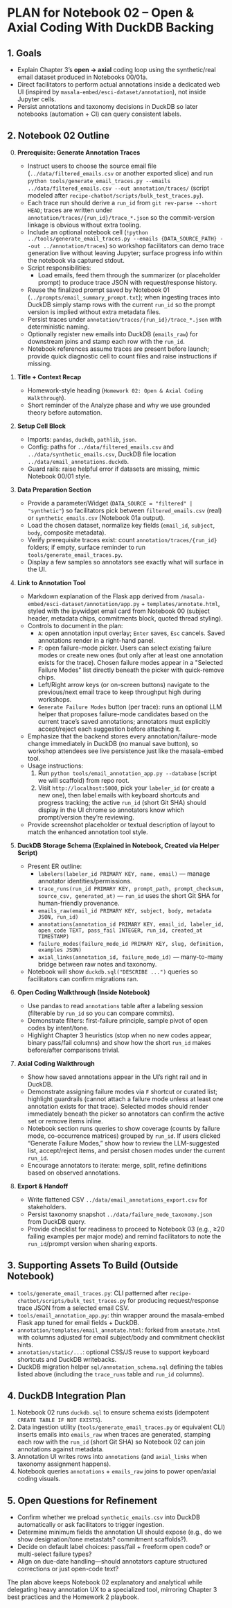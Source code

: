 # PLAN for Notebook 02 – Open & Axial Coding With DuckDB Backing

## 1. Goals
- Explain Chapter 3’s **open → axial** coding loop using the synthetic/real email dataset produced in Notebooks 00/01a.
- Direct facilitators to perform actual annotations inside a dedicated web UI (inspired by `masala-embed/esci-dataset/annotation`), not inside Jupyter cells.
- Persist annotations and taxonomy decisions in DuckDB so later notebooks (automation + CI) can query consistent labels.

## 2. Notebook 02 Outline
0. **Prerequisite: Generate Annotation Traces**
   - Instruct users to choose the source email file (`../data/filtered_emails.csv` or another exported slice) and run `python tools/generate_email_traces.py --emails ../data/filtered_emails.csv --out annotation/traces/` (script modeled after `recipe-chatbot/scripts/bulk_test_traces.py`).
   - Each trace run should derive a `run_id` from `git rev-parse --short HEAD`; traces are written under `annotation/traces/{run_id}/trace_*.json` so the commit-version linkage is obvious without extra tooling.
   - Include an optional notebook cell (`!python ../tools/generate_email_traces.py --emails {DATA_SOURCE_PATH} --out ../annotation/traces`) so workshop facilitators can demo trace generation live without leaving Jupyter; surface progress info within the notebook via captured stdout.
   - Script responsibilities:
     - Load emails, feed them through the summarizer (or placeholder prompt) to produce trace JSON with request/response history.
    - Reuse the finalized prompt saved by Notebook 01 (`../prompts/email_summary_prompt.txt`); when ingesting traces into DuckDB simply stamp rows with the current `run_id` so the prompt version is implied without extra metadata files.
     - Persist traces under `annotation/traces/{run_id}/trace_*.json` with deterministic naming.
     - Optionally register new emails into DuckDB (`emails_raw`) for downstream joins and stamp each row with the `run_id`.
   - Notebook references assume traces are present before launch; provide quick diagnostic cell to count files and raise instructions if missing.

1. **Title + Context Recap**
   - Homework-style heading (`Homework 02: Open & Axial Coding Walkthrough`).
   - Short reminder of the Analyze phase and why we use grounded theory before automation.

2. **Setup Cell Block**
   - Imports: `pandas`, `duckdb`, `pathlib`, `json`.
   - Config: paths for `../data/filtered_emails.csv` and `../data/synthetic_emails.csv`, DuckDB file location `../data/email_annotations.duckdb`.
   - Guard rails: raise helpful error if datasets are missing, mimic Notebook 00/01 style.

3. **Data Preparation Section**
   - Provide a parameter/Widget (`DATA_SOURCE = "filtered" | "synthetic"`) so facilitators pick between `filtered_emails.csv` (real) or `synthetic_emails.csv` (Notebook 01a output).
   - Load the chosen dataset, normalize key fields (`email_id`, `subject`, `body`, composite metadata).
   - Verify prerequisite traces exist: count `annotation/traces/{run_id}` folders; if empty, surface reminder to run `tools/generate_email_traces.py`.
   - Display a few samples so annotators see exactly what will surface in the UI.

4. **Link to Annotation Tool**
   - Markdown explanation of the Flask app derived from `/masala-embed/esci-dataset/annotation/app.py` + `templates/annotate.html`, styled with the ipywidget email card from Notebook 00 (subject header, metadata chips, commitments block, quoted thread styling).
   - Controls to document in the plan:
      - `A`: open annotation input overlay; `Enter` saves, `Esc` cancels. Saved annotations render in a right-hand panel.
      - `F`: open failure-mode picker. Users can select existing failure modes or create new ones (but only after at least one annotation exists for the trace). Chosen failure modes appear in a "Selected Failure Modes" list directly beneath the picker with quick-remove chips.
      - Left/Right arrow keys (or on-screen buttons) navigate to the previous/next email trace to keep throughput high during workshops.
      - `Generate Failure Modes` button (per trace): runs an optional LLM helper that proposes failure-mode candidates based on the current trace’s saved annotations; annotators must explicitly accept/reject each suggestion before attaching it.
    - Emphasize that the backend stores every annotation/failure-mode change immediately in DuckDB (no manual save button), so workshop attendees see live persistence just like the masala-embed tool.
   - Usage instructions:
      1. Run `python tools/email_annotation_app.py --database` (script we will scaffold) from repo root.
      2. Visit `http://localhost:5000`, pick your `labeler_id` (or create a new one), then label emails with keyboard shortcuts and progress tracking; the active `run_id` (short Git SHA) should display in the UI chrome so annotators know which prompt/version they’re reviewing.
   - Provide screenshot placeholder or textual description of layout to match the enhanced annotation tool style.

5. **DuckDB Storage Schema (Explained in Notebook, Created via Helper Script)**
   - Present ER outline:
     - `labelers(labeler_id PRIMARY KEY, name, email)` — manage annotator identities/permissions.
     - `trace_runs(run_id PRIMARY KEY, prompt_path, prompt_checksum, source_csv, generated_at)` — `run_id` uses the short Git SHA for human-friendly provenance.
     - `emails_raw(email_id PRIMARY KEY, subject, body, metadata JSON, run_id)`
     - `annotations(annotation_id PRIMARY KEY, email_id, labeler_id, open_code TEXT, pass_fail INTEGER, run_id, created_at TIMESTAMP)`
     - `failure_modes(failure_mode_id PRIMARY KEY, slug, definition, examples JSON)`
     - `axial_links(annotation_id, failure_mode_id)` — many-to-many bridge between raw notes and taxonomy.
   - Notebook will show `duckdb.sql("DESCRIBE ...")` queries so facilitators can confirm migrations ran.

6. **Open Coding Walkthrough (Inside Notebook)**
   - Use pandas to read `annotations` table after a labeling session (filterable by `run_id` so you can compare commits).
   - Demonstrate filters: first-failure principle, sample pivot of open codes by intent/tone.
   - Highlight Chapter 3 heuristics (stop when no new codes appear, binary pass/fail columns) and show how the short `run_id` makes before/after comparisons trivial.

7. **Axial Coding Walkthrough**
   - Show how saved annotations appear in the UI’s right rail and in DuckDB.
   - Demonstrate assigning failure modes via `F` shortcut or curated list; highlight guardrails (cannot attach a failure mode unless at least one annotation exists for that trace). Selected modes should render immediately beneath the picker so annotators can confirm the active set or remove items inline.
   - Notebook section runs queries to show coverage (counts by failure mode, co-occurrence matrices) grouped by `run_id`. If users clicked “Generate Failure Modes,” show how to review the LLM-suggested list, accept/reject items, and persist chosen modes under the current `run_id`.
   - Encourage annotators to iterate: merge, split, refine definitions based on observed annotations.

8. **Export & Handoff**
   - Write flattened CSV `../data/email_annotations_export.csv` for stakeholders.
   - Persist taxonomy snapshot `../data/failure_mode_taxonomy.json` from DuckDB query.
   - Provide checklist for readiness to proceed to Notebook 03 (e.g., ≥20 failing examples per major mode) and remind facilitators to note the `run_id`/prompt version when sharing exports.

## 3. Supporting Assets To Build (Outside Notebook)
- `tools/generate_email_traces.py`: CLI patterned after `recipe-chatbot/scripts/bulk_test_traces.py` for producing request/response trace JSON from a selected email CSV.
- `tools/email_annotation_app.py`: thin wrapper around the masala-embed Flask app tuned for email fields + DuckDB.
- `annotation/templates/email_annotate.html`: forked from `annotate.html` with columns adjusted for email subject/body and commitment checklist hints.
- `annotation/static/...`: optional CSS/JS reuse to support keyboard shortcuts and DuckDB writebacks.
- DuckDB migration helper `sql/annotation_schema.sql` defining the tables listed above (including the `trace_runs` table and `run_id` columns).

## 4. DuckDB Integration Plan
1. Notebook 02 runs `duckdb.sql` to ensure schema exists (idempotent `CREATE TABLE IF NOT EXISTS`).
2. Data ingestion utility (`tools/generate_email_traces.py` or equivalent CLI) inserts emails into `emails_raw` when traces are generated, stamping each row with the `run_id` (short Git SHA) so Notebook 02 can join annotations against metadata.
3. Annotation UI writes rows into `annotations` (and `axial_links` when taxonomy assignment happens).
4. Notebook queries `annotations` + `emails_raw` joins to power open/axial coding visuals.

## 5. Open Questions for Refinement
- Confirm whether we preload `synthetic_emails.csv` into DuckDB automatically or ask facilitators to trigger ingestion.
- Determine minimum fields the annotation UI should expose (e.g., do we show designation/tone metastats? commitment scaffolds?).
- Decide on default label choices: pass/fail + freeform open code? or multi-select failure types?
- Align on due-date handling—should annotators capture structured corrections or just open-code text?

The plan above keeps Notebook 02 explanatory and analytical while delegating heavy annotation UX to a specialized tool, mirroring Chapter 3 best practices and the Homework 2 playbook.
